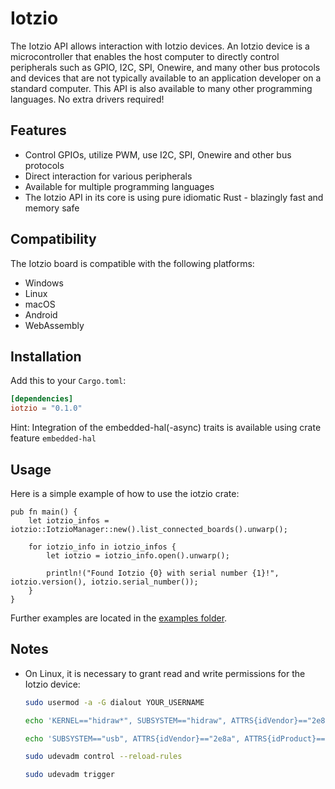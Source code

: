 # Iotzio

The Iotzio API allows interaction with Iotzio devices. An Iotzio device is a microcontroller that enables the host computer to directly control peripherals such as GPIO, I2C, SPI, Onewire, and many other bus protocols and devices that are not typically available to an application developer on a standard computer. This API is also available to many other programming languages. No extra drivers required!

## Features

- Control GPIOs, utilize PWM, use I2C, SPI, Onewire and other bus protocols
- Direct interaction for various peripherals
- Available for multiple programming languages
- The Iotzio API in its core is using pure idiomatic Rust - blazingly fast and memory safe

## Compatibility

The Iotzio board is compatible with the following platforms:
- Windows
- Linux
- macOS
- Android
- WebAssembly

## Installation

Add this to your `Cargo.toml`:

```toml
[dependencies]
iotzio = "0.1.0"
```

Hint: Integration of the embedded-hal(-async) traits is available using crate feature `embedded-hal`

## Usage
Here is a simple example of how to use the iotzio crate:
```
pub fn main() {
    let iotzio_infos = iotzio::IotzioManager::new().list_connected_boards().unwarp();

    for iotzio_info in iotzio_infos {
        let iotzio = iotzio_info.open().unwarp();

        println!("Found Iotzio {0} with serial number {1}!", iotzio.version(), iotzio.serial_number());
    }
}
```

Further examples are located in the [examples folder](https://github.com/Iotzio-Project/iotzio-rust/tree/main/examples).

## Notes

- On Linux, it is necessary to grant read and write permissions for the Iotzio device:

    ```sh
    sudo usermod -a -G dialout YOUR_USERNAME
    ```

    ```sh
    echo 'KERNEL=="hidraw*", SUBSYSTEM=="hidraw", ATTRS{idVendor}=="2e8a", ATTRS{idProduct}=="000f", GROUP="dialout", MODE="0660"' | sudo tee /etc/udev/rules.d/99-iotzio.rules
    ```

    ```sh
    echo 'SUBSYSTEM=="usb", ATTRS{idVendor}=="2e8a", ATTRS{idProduct}=="000f", GROUP="dialout", MODE="0660"' | sudo tee -a /etc/udev/rules.d/99-iotzio.rules
    ```

    ```sh
    sudo udevadm control --reload-rules
    ```

    ```sh
    sudo udevadm trigger
    ```